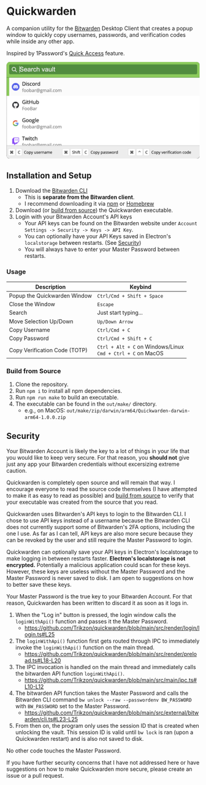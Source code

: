 # Quickwarden
A companion utility for the [Bitwarden](https://bitwarden.com) Desktop Client that creates a popup window to quickly copy usernames, passwords, and verification codes while inside any other app.

Inspired by 1Password's [Quick Access](https://support.1password.com/quick-access/) feature.

![Alt text](promo/search.png)

## Installation and Setup
1. Download the [Bitwarden CLI](https://bitwarden.com/help/cli/#download-and-install)
    - This is **separate from the Bitwarden client**.
    - I recommend downloading it via [npm](https://www.npmjs.com/package/@bitwarden/cli) or [Homebrew](https://formulae.brew.sh/formula/bitwarden-cli#default)
2. Download (or [build from source](#build-from-source)) the Quickwarden executable.
3. Login with your Bitwarden Account's API keys
    - Your API keys can be found on the Bitwarden website under `Account Settings -> Security -> Keys -> API Key`.
    - You can optionally have your API Keys saved in Electron's `localstorage` between restarts. (See [Security](#security))
    - You will always have to enter your Master Password between restarts.

### Usage
| Description | Keybind |
| - | - |
| Popup the Quickwarden Window | `Ctrl/Cmd + Shift + Space` |
| Close the Window | `Escape` |
| Search | Just start typing... |
| Move Selection Up/Down | `Up/Down Arrow`
| Copy Username | `Ctrl/Cmd + C` |
| Copy Password | `Ctrl/Cmd + Shift + C` |
| Copy Verification Code (TOTP) | `Ctrl + Alt + C` on Windows/Linux<br>`Cmd + Ctrl + C` on MacOS |

### Build from Source
1. Clone the repository.
2. Run `npm i` to install all npm dependencies.
3. Run `npm run make` to build an executable.
4. The executable can be found in the `out/make/` directory.
    - e.g., on MacOS: `out/make/zip/darwin/arm64/Quickwarden-darwin-arm64-1.0.0.zip`

## Security
Your Bitwarden Account is likely the key to a lot of things in your life that you would like to keep very secure. For that reason, you **should not** give just any app your Bitwarden credentials without excersizing extreme caution.

Quickwarden is completely open source and will remain that way. I encourage everyone to read the source code themselves (I have attempted to make it as easy to read as possible) and [build from source](#build-from-source) to verify that your executable was created from the source that you read.

Quickwarden uses Bitwarden's API keys to login to the Bitwarden CLI. I chose to use API keys instead of a username because the Bitwarden CLI does not currently support some of Bitwarden's 2FA options, including the one I use. As far as I can tell, API keys are also more secure because they can be revoked by the user and still require the Master Password to login.

Quickwarden can optionally save your API keys in Electron's localstorage to make logging in between restarts faster. **Electron's localstorage is not encrypted.** Potentially a malicious application could scan for these keys. However, these keys are useless without the Master Password and the Master Password is never saved to disk. I am open to suggestions on how to better save these keys.

Your Master Password is the true key to your Bitwarden Account. For that reason, Quickwarden has been written to discard it as soon as it logs in.
1. When the "Log in" button is pressed, the login window calls the `loginWithApi()` function and passes it the Master Password.
    - https://github.com/Trikzon/quickwarden/blob/main/src/render/login/login.ts#L25
2. The `loginWithApi()` function first gets routed through IPC to immediately invoke the `loginWithApi()` function on the main thread.
    - https://github.com/Trikzon/quickwarden/blob/main/src/render/preload.ts#L18-L20
3. The IPC invocation is handled on the main thread and immediately calls the bitwarden API function `loginWithApi()`.
    - https://github.com/Trikzon/quickwarden/blob/main/src/main/ipc.ts#L10-L12
4. The bitwarden API function takes the Master Password and calls the Bitwarden CLI command `bw unlock --raw --passwordenv BW_PASSWORD` with `BW_PASSWORD` set to the Master Password.
    - https://github.com/Trikzon/quickwarden/blob/main/src/external/bitwarden/cli.ts#L23-L25
5. From then on, the program only uses the session ID that is created when unlocking the vault. This session ID is valid until `bw lock` is ran (upon a Quickwarden restart) and is also not saved to disk.

No other code touches the Master Password.

If you have further security concerns that I have not addressed here or have suggestions on how to make Quickwarden more secure, please create an issue or a pull request.
